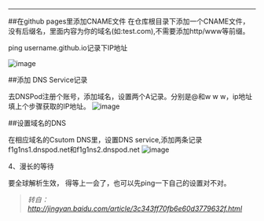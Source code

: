 <!--
author:ivan 
date: 2016-02-13
title: Github pages域名解析 
tags: gitblog,github pages
category: GitBlog 
status: publish
summary: 将github pages解析到自己的域名，通过dnspod和cname方式。 
-->
***
##在github pages里添加CNAME文件
在仓库根目录下添加一个CNAME文件，没有后缀名，里面内容为你的域名(如:test.com),不需要添加http/www等前缀。

ping username.github.io记录下IP地址

![image](http://d.pcs.baidu.com/thumbnail/50204d991772e3fd19551dbf0e1c5937?fid=3422951042-250528-502309307625019&time=1455375600&rt=pr&sign=FDTAER-DCb740ccc5511e5e8fedcff06b081203-7bMtPfibUB04T8PeB6pznbmCEis%3d&expires=8h&chkbd=0&chkv=0&dp-logid=1019963233171724117&dp-callid=0&size=c10000_u10000&quality=90)

##添加 DNS  Service记录

去DNSPod注册个账号，添加域名，设置两个A记录。分别是@和w w w，ip地址填上个步骤获取的IP地址。
![image](http://d.pcs.baidu.com/thumbnail/e16679a956345e216b98605b5008d9e8?fid=3422951042-250528-491989612283380&time=1455375600&rt=pr&sign=FDTAER-DCb740ccc5511e5e8fedcff06b081203-JWlMPuKCAZma47%2ful%2bcfAse5b4k%3d&expires=8h&chkbd=0&chkv=0&dp-logid=1019963233171724117&dp-callid=0&size=c10000_u10000&quality=90)

##设置域名的DNS

在相应域名的Csutom DNS里，设置DNS service,添加两条记录f1g1ns1.dnspod.net和f1g1ns2.dnspod.net
![image](http://d.pcs.baidu.com/thumbnail/4178c65ecbaa85264e95bd64618a6b55?fid=3422951042-250528-87362311522840&time=1455375600&rt=pr&sign=FDTAER-DCb740ccc5511e5e8fedcff06b081203-zW2A2vl2xfQpBA9hEicvDxt45%2fU%3d&expires=8h&chkbd=0&chkv=0&dp-logid=1019963233171724117&dp-callid=0&size=c10000_u10000&quality=90)

4、漫长的等待

要全球解析生效， 得等上一会了，也可以先ping一下自己的设置对不对。

> *转自：http://jingyan.baidu.com/article/3c343ff70fb6e60d3779632f.html*

